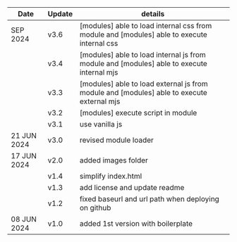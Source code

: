 | Date | Update | details |
| -- | -- | -- |
|SEP 2024| v3.6 | [modules] able to load internal css from module and [modules] able to execute internal css|
|| v3.4 | [modules] able to load internal js from module and [modules] able to execute internal mjs|
|| v3.3 | [modules] able to load external js from module and [modules] able to execute external mjs|
|| v3.2 | [modules] execute script in module|
|| v3.1 | use vanilla js|
| 21 JUN 2024 | v3.0 | revised module loader |
| 17 JUN 2024 | v2.0 | added images folder |
|| v1.4 | simplify index.html|
|| v1.3 | add license and update readme|
|| v1.2 | fixed baseurl and url path when deploying on github|
| 08 JUN 2024 | v1.0 | added 1st version with boilerplate |





